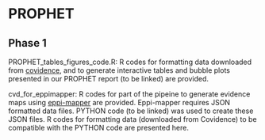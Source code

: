 # PROPHET

## Phase 1

PROPHET_tables_figures_code.R:
R codes for formatting data downloaded from [covidence]([url](https://www.covidence.org/)), and to generate interactive tables and bubble plots presented in our PROPHET report (to be linked) are provided.

cvd_for_eppimapper:
R codes for part of the pipeine to generate evidence maps using [eppi-mapper]([url](https://eppi.ioe.ac.uk/cms/Default.aspx?tabid=3790)) are provided.
Eppi-mapper requires JSON formatted data files.
PYTHON code (to be linked) was used to create these JSON files. 
R codes for formatting data (downloaded from Covidence) to be compatible with the PYTHON code are presented here.

